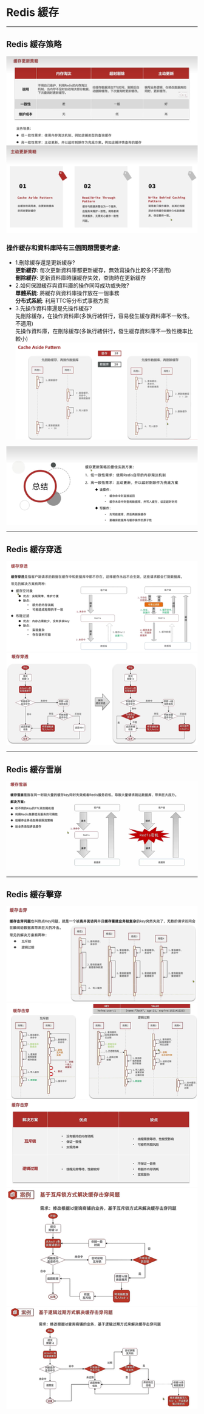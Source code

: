 # Redis 緩存

---

## Redis 緩存策略
![RedisAdvanced.png](../../picture/RedisAdvanced.png)
![RedisAdvanced_1.png](../../picture/RedisAdvanced_1.png)
### 操作緩存和資料庫時有三個問題需要考慮:
- 1.刪除緩存還是更新緩存?  
  **更新緩存**: 每次更新資料庫都更新緩存，無效寫操作比較多(不適用)  
  **刪除緩存**: 更新資料庫時讓緩存失效，查詢時在更新緩存
- 2.如何保證緩存與資料庫的操作同時成功或失敗?  
  **單體系統**: 將緩存與資料庫操作放在一個事務  
  **分布式系統**: 利用TTC等分布式事務方案
- 3.先操作資料庫還是先操作緩存?  
  先刪除緩存，在操作資料庫(多執行緒併行，容易發生緩存資料庫不一致性。不適用)  
  先操作資料庫，在刪除緩存(多執行緒併行，發生緩存資料庫不一致性機率比較小)
![RedisAdvanced_2.png](../../picture/RedisAdvanced_2.png)

![RedisAdvanced_3.png](../../picture/RedisAdvanced_3.png)

--- 

## Redis 緩存穿透
![RedisAdvanced_4.png](../../picture/RedisAdvanced_4.png)
![RedisAdvanced_10.png](../../picture/RedisAdvanced_10.png)

---

## Redis 緩存雪崩
![RedisAdvanced_5.png](../../picture/RedisAdvanced_5.png)

---

## Redis 緩存擊穿
![RedisAdvanced_6.png](../../picture/RedisAdvanced_6.png)
![RedisAdvanced_7.png](../../picture/RedisAdvanced_7.png)
![RedisAdvanced_8.png](../../picture/RedisAdvanced_8.png)
![RedisAdvanced_9.png](../../picture/RedisAdvanced_9.png)
![RedisAdvanced_11.png](../../picture/RedisAdvanced_11.png)